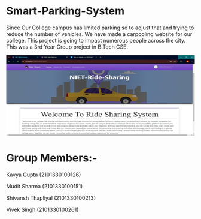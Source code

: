 # Smart-Parking-System

Since Our College campus has limited parking so to adjust that and trying to reduce the number of vehicles. We have made a carpooling website for our college.
This project is going to impact numerous people across the city.
This was a 3rd Year Group project in B.Tech CSE.

![Home Page](/HomePage.jpg?raw=true "Optional Title")

# Group Members:-

Kavya Gupta (2101330100126)

Mudit Sharma (2101330100151)

Shivansh Thapliyal (2101330100213)

Vivek Singh (2101330100261)
